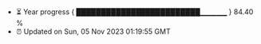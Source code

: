 - ⏳ Year progress { █████████████████████████▁▁▁▁▁ } 84.40 %
- ⏰ Updated on Sun, 05 Nov 2023 01:19:55 GMT

